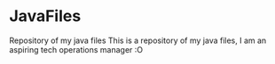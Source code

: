 # JavaFiles
Repository of my java files
This is a repository of my java files, I am an aspiring tech operations manager :O
